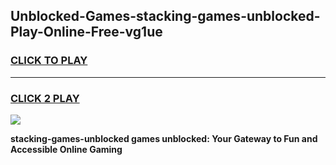 
## Unblocked-Games-stacking-games-unblocked-Play-Online-Free-vg1ue
<h3>
<a href="https://premium76.site?title=stacking-games-unblocked&ref=26A">CLICK TO PLAY</a></h3>
<hr>

<h3>
<a href="https://premium76.site?title=stacking-games-unblocked&ref=26A">CLICK 2 PLAY</a>
  
</h3>

<a href="https://premium76.site?title=stacking-games-unblocked&ref=26A"><img src="https://clearcache.store/games.png"></a>


**stacking-games-unblocked games unblocked: Your Gateway to Fun and Accessible Online Gaming**
